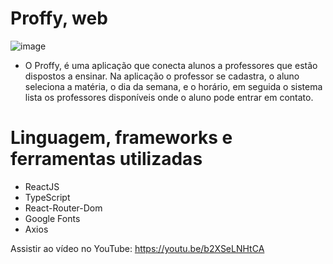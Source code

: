 # Proffy, web

![image](https://user-images.githubusercontent.com/59968647/89815438-30599a80-db1b-11ea-9db5-0c16ecc59ca6.png)

- O Proffy, é uma aplicação que conecta alunos a professores que estão dispostos a ensinar. Na aplicação o professor se cadastra, o aluno seleciona a matéria, o dia da semana, e o horário, em seguida o sistema lista os professores disponíveis onde o aluno pode entrar em contato.
# Linguagem, frameworks e ferramentas utilizadas

- ReactJS
- TypeScript
- React-Router-Dom
- Google Fonts
- Axios

Assistir ao vídeo no YouTube: https://youtu.be/b2XSeLNHtCA


